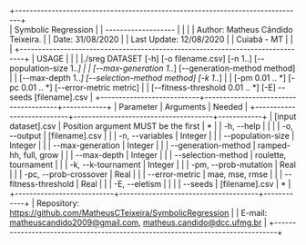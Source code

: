 +-------------------------------------------------------------------------------+                                     
|                              Symbolic Regression                              |
|                              -------------------                              |
|                                                                               |
|    Author: Matheus Cândido Teixeira.                                          |
|    Date: 31/08/2020                                                           |
|    Last Update: 12/08/2020                                                    |
|    Cuiabá - MT                                                                |
|                                                                               |
+-------------------------------------------------------------------------------+
|                                     USAGE                                     |
|                                                                               |
|./sreg DATASET [-h] [-o filename.csv] [-n 1..] [--population-size 1..*]        |
|               [--max-generation 1..*] [--generation-method method]            |
|               [--max-depth 1..*] [--selection-method method] [-k 1..*]        |
|               [-pm 0.01 .. *] [-pc 0.01 .. *] [--error-metric metric]         |
|               [--fitness-threshold 0.01 .. *] [-E] --seeds [filename].csv     |
+---------------------------+--------------------------------------+------------+
|   Parameter               |   Arguments                          | Needed     |
+---------------------------+--------------------------------------+------------+
|	[input dataset].csv     | Position argument MUST be the first  |     *      |
|	-h, --help              |                                      |            |
|	-o, --output            | [filename].csv                       |            |
|	-n, --variables         | Integer                              |            |
|	--population-size       | Integer                              |            |
|	--max-generation        | Integer                              |            |
|	--generation-method     | ramped-hh, full, grow                |            |
|	--max-depth             | Integer                              |            |
|	--selection-method      | roulette, tournament                 |            |
|	-k, --k-tournament      | Integer                              |            |
|	-pm, --prob-mutation    | Real                                 |            |
|	-pc, --prob-crossover   | Real                                 |            |
|	--error-metric          | mae, mse, rmse                       |            |
|	--fitness-threshold     | Real                                 |            |
|	-E, --eletism           |                                      |            |
|	--seeds                 | [filename].csv                       |     *      |
+---------------------------+--------------------------------------+------------+
|   Repository: https://github.com/MatheusCTeixeira/SymbolicRegression          |
|   E-mail: matheuscandido2009@gmail.com, matheus.candido@dcc.ufmg.br           |
+-------------------------------------------------------------------------------+
